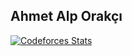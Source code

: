 ## Ahmet Alp Orakçı
[![Codeforces Stats](https://codeforces-readme-stats.vercel.app/api/card?username=ahmetalp&theme=github_dark&disable_animations=false&show_icons=true&force_username=true)](https://codeforces.com/profile/ahmetalp)

